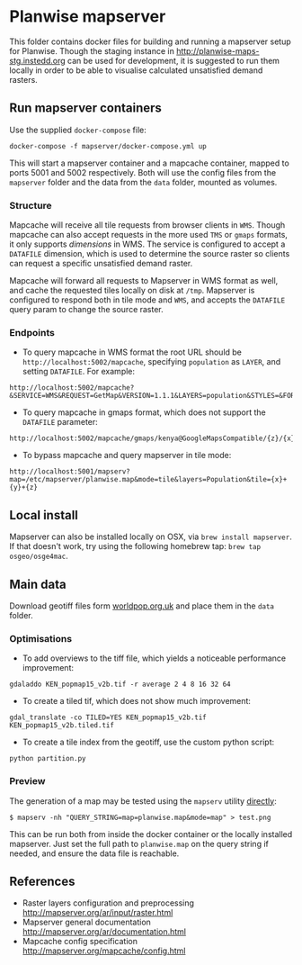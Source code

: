 # Planwise mapserver

This folder contains docker files for building and running a mapserver setup for Planwise. Though the staging instance in http://planwise-maps-stg.instedd.org can be used for development, it is suggested to run them locally in order to be able to visualise calculated unsatisfied demand rasters.

## Run mapserver containers

Use the supplied `docker-compose` file:
```
docker-compose -f mapserver/docker-compose.yml up
```

This will start a mapserver container and a mapcache container, mapped to ports 5001 and 5002 respectively. Both will use the config files from the `mapserver` folder and the data from the `data` folder, mounted as volumes.

### Structure

Mapcache will receive all tile requests from browser clients in `WMS`. Though mapcache can also accept requests in the more used `TMS` or `gmaps` formats, it only supports _dimensions_ in WMS. The service is configured to accept a `DATAFILE` dimension, which is used to determine the source raster so clients can request a specific unsatisfied demand raster.

Mapcache will forward all requests to Mapserver in WMS format as well, and cache the requested tiles locally on disk at `/tmp`. Mapserver is configured to respond both in tile mode and `WMS`, and accepts the `DATAFILE` query param to change the source raster.

### Endpoints

* To query mapcache in WMS format the root URL should be `http://localhost:5002/mapcache`, specifying `population` as `LAYER`, and setting `DATAFILE`. For example:
```
http://localhost:5002/mapcache?&SERVICE=WMS&REQUEST=GetMap&VERSION=1.1.1&LAYERS=population&STYLES=&FORMAT=image%2Fjpeg&TRANSPARENT=true&HEIGHT=256&WIDTH=256&DATAFILE=KEN_popmap15_v2b&SRS=EPSG%3A3857&BBOX=3913575.848201024,-313086.067856082,4070118.882129065,-156543.03392804056
```

* To query mapcache in gmaps format, which does not support the `DATAFILE` parameter:
```
http://localhost:5002/mapcache/gmaps/kenya@GoogleMapsCompatible/{z}/{x}/{y}.png
```

*  To bypass mapcache and query mapserver in tile mode:
```
http://localhost:5001/mapserv?map=/etc/mapserver/planwise.map&mode=tile&layers=Population&tile={x}+{y}+{z}
```

## Local install

Mapserver can also be installed locally on OSX, via `brew install mapserver`. If that doesn't work, try using the following homebrew tap: `brew tap osgeo/osge4mac`.

## Main data

Download geotiff files form [worldpop.org.uk](http://www.worldpop.org.uk/data/get_data/) and place them in the `data` folder.

### Optimisations

* To add overviews to the tiff file, which yields a noticeable performance improvement:
```
gdaladdo KEN_popmap15_v2b.tif -r average 2 4 8 16 32 64
```

* To create a tiled tif, which does not show much improvement:
```
gdal_translate -co TILED=YES KEN_popmap15_v2b.tif KEN_popmap15_v2b.tiled.tif
```

* To create a tile index from the geotiff, use the custom python script:
```
python partition.py
```

### Preview

The generation of a map may be tested using the `mapserv` utility [directly](http://mapserver.org/ar/cgi/mapserv.html):

`$ mapserv -nh "QUERY_STRING=map=planwise.map&mode=map" > test.png`

This can be run both from inside the docker container or the locally installed mapserver. Just set the full path to `planwise.map` on the query string if needed, and ensure the data file is reachable.

## References

- Raster layers configuration and preprocessing
  http://mapserver.org/ar/input/raster.html
- Mapserver general documentation
  http://mapserver.org/ar/documentation.html
- Mapcache config specification
  http://mapserver.org/mapcache/config.html

